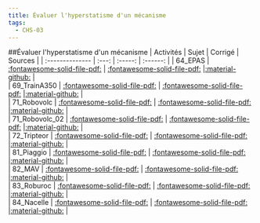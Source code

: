 ```yaml
---
title: Évaluer l'hyperstatisme d'un mécanisme 
tags:
  - CHS-03
---
```

[comment]: <> (Généré automatiquement par make_all_activites.py, creation_fichiers_activites)

##Évaluer l'hyperstatisme d'un mécanisme 
| Activités | Sujet | Corrigé | Sources  | 
| :-------------- | :---: | :-----: | :------: | 
| 64_EPAS | [:fontawesome-solid-file-pdf:](https://xpessoles-cpge.fr/pdf/CHS-03_64_EPAS_Sujet.pdf) | [:fontawesome-solid-file-pdf:](https://xpessoles-cpge.fr/pdf/CHS-03_64_EPAS_Corrige.pdf) |[:material-github:](https://github.com/xpessoles/PSI_ExercicesCompetences/tree/main/) |  
| 69_TrainA350 | [:fontawesome-solid-file-pdf:](https://xpessoles-cpge.fr/pdf/CHS-03_69_TrainA350_Sujet.pdf) | [:fontawesome-solid-file-pdf:](https://xpessoles-cpge.fr/pdf/CHS-03_69_TrainA350_Corrige.pdf) |[:material-github:](https://github.com/xpessoles/PSI_ExercicesCompetences/tree/main/50) |  
| 71_Robovolc | [:fontawesome-solid-file-pdf:](https://xpessoles-cpge.fr/pdf/CHS-03_71_Robovolc_Sujet.pdf) | [:fontawesome-solid-file-pdf:](https://xpessoles-cpge.fr/pdf/CHS-03_71_Robovolc_Corrige.pdf) |[:material-github:](https://github.com/xpessoles/PSI_ExercicesCompetences/tree/main/c) |  
| 71_Robovolc_02 | [:fontawesome-solid-file-pdf:](https://xpessoles-cpge.fr/pdf/CHS-03_71_Robovolc_02_Sujet.pdf) | [:fontawesome-solid-file-pdf:](https://xpessoles-cpge.fr/pdf/CHS-03_71_Robovolc_02_Corrige.pdf) |[:material-github:](https://github.com/xpessoles/PSI_ExercicesCompetences/tree/main/c_02) |  
| 72_Tripteor | [:fontawesome-solid-file-pdf:](https://xpessoles-cpge.fr/pdf/CHS-03_72_Tripteor_Sujet.pdf) | [:fontawesome-solid-file-pdf:](https://xpessoles-cpge.fr/pdf/CHS-03_72_Tripteor_Corrige.pdf) |[:material-github:](https://github.com/xpessoles/PSI_ExercicesCompetences/tree/main/r) |  
| 81_Piaggio | [:fontawesome-solid-file-pdf:](https://xpessoles-cpge.fr/pdf/CHS-03_81_Piaggio_Sujet.pdf) | [:fontawesome-solid-file-pdf:](https://xpessoles-cpge.fr/pdf/CHS-03_81_Piaggio_Corrige.pdf) |[:material-github:](https://github.com/xpessoles/PSI_ExercicesCompetences/tree/main/) |  
| 82_MAV | [:fontawesome-solid-file-pdf:](https://xpessoles-cpge.fr/pdf/CHS-03_82_MAV_Sujet.pdf) | [:fontawesome-solid-file-pdf:](https://xpessoles-cpge.fr/pdf/CHS-03_82_MAV_Corrige.pdf) |[:material-github:](https://github.com/xpessoles/PSI_ExercicesCompetences/tree/main/) |  
| 83_Roburoc | [:fontawesome-solid-file-pdf:](https://xpessoles-cpge.fr/pdf/CHS-03_83_Roburoc_Sujet.pdf) | [:fontawesome-solid-file-pdf:](https://xpessoles-cpge.fr/pdf/CHS-03_83_Roburoc_Corrige.pdf) |[:material-github:](https://github.com/xpessoles/PSI_ExercicesCompetences/tree/main/) |  
| 84_Nacelle | [:fontawesome-solid-file-pdf:](https://xpessoles-cpge.fr/pdf/CHS-03_84_Nacelle_Sujet.pdf) | [:fontawesome-solid-file-pdf:](https://xpessoles-cpge.fr/pdf/CHS-03_84_Nacelle_Corrige.pdf) |[:material-github:](https://github.com/xpessoles/PSI_ExercicesCompetences/tree/main/) |  

